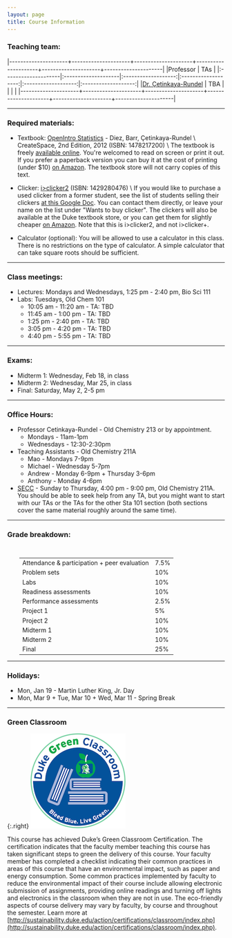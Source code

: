 ```yaml
---
layout: page
title: Course Information
---
```


### Teaching team:

|---------------------+---------------------+---------------------+---------------------+---------------------+---------------------|
|Professor            | TAs                            |
|:--------------------|:--------------------|:-------------------:|:-------------------:|:-------------------:|:-------------------:|
|[Dr. Çetinkaya-Rundel](http://stat.duke.edu/~mc301) | TBA |  |  |  |
|---------------------+---------------------+---------------------+---------------------+---------------------+---------------------|

* * *

### Required materials:

* Textbook: [OpenIntro Statistics](http://www.openintro.org/stat/textbook.php?stat_book=os) - Diez, Barr, Çetinkaya-Rundel \\
   CreateSpace, 2nd Edition, 2012 (ISBN: 1478217200) \\
The textbook is freely [available online](http://www.openintro.org/stat/textbook.php). You're welcomed to read on screen or print it out. If you prefer a paperback version you can buy it at the cost of printing (under $10) [on Amazon](http://www.amazon.com/dp/1478217200). The textbook store will not carry copies of this text.

* Clicker: [i>clicker2](http://www.amazon.com/I-Clicker-2-I-Clicker/dp/1429280476) (ISBN: 1429280476) \\
If you would like to purchase a used clicker from a former student, see the list of students selling their clickers [at this Google Doc](https://docs.google.com/spreadsheet/ccc?key=0AkY2lFgS9uiDdE1fMkZUZnp6alJDSG9tYlIwTFJWdnc#gid=0). You can contact them directly, or leave your name on the list under "Wants to buy clicker". The clickers will also be available at the Duke textbook store, or you can get them for slightly cheaper [on Amazon](http://www.amazon.com/I-Clicker-2-I-Clicker/dp/1429280476). Note that this is i>clicker2, and not i>clicker+.

* Calculator (optional): You will be allowed to use a calculator in this class. There is no restrictions on the type of calculator. A simple calculator that can take square roots should be sufficient.

* * *

### Class meetings:
* Lectures: Mondays and Wednesdays, 1:25 pm - 2:40 pm, Bio Sci 111 
* Labs: Tuesdays, Old Chem 101
    * 10:05 am - 11:20 am - TA: TBD
    * 11:45 am - 1:00 pm - TA: TBD
    * 1:25 pm - 2:40 pm - TA: TBD
    * 3:05 pm - 4:20 pm - TA: TBD
    * 4:40 pm - 5:55 pm - TA: TBD

* * *

### Exams:

* Midterm 1: Wednesday, Feb 18, in class
* Midterm 2: Wednesday, Mar 25, in class
* Final: Saturday, May 2, 2-5 pm

* * *

### <a name="oh"></a>Office Hours:
* Professor Cetinkaya-Rundel -  Old Chemistry 213 or by appointment.
    * Mondays - 11am-1pm
    * Wednesdays - 12:30-2:30pm
* Teaching Assistants - Old Chemistry 211A
    * Mao - Mondays 7-9pm
    * Michael - Wednesday 5-7pm
    * Andrew - Monday 6-9pm + Thursday 3-6pm
    * Anthony - Monday 4-6pm
* [SECC](https://stat.duke.edu/courses/sec-schedule) - Sunday to Thursday, 4:00 pm - 9:00 pm, Old Chemistry 211A. You should be able to seek help from any TA, but you might want to start with our TAs or the TAs for the other Sta 101 section (both sections cover the same material roughly around the same time).

* * *

### <a name="grading"></a>Grade breakdown:

<div style="padding-left:2em;padding-top:1em;">
<table style="width:400px;">
<tr> <td> Attendance & participation + peer evaluation </td> <td> 7.5% </td></tr>
<tr> <td> Problem sets              </td> <td> 10% </td></tr>
<tr> <td> Labs                      </td> <td> 10% </td></tr>
<tr> <td> Readiness assessments     </td> <td> 10% </td></tr>
<tr> <td> Performance assessments   </td> <td> 2.5% </td></tr>
<tr> <td> Project 1        </td> <td>  5% </td></tr>
<tr> <td> Project 2        </td> <td> 10% </td></tr>
<tr> <td> Midterm 1        </td> <td> 10% </td></tr>
<tr> <td> Midterm 2        </td> <td> 10% </td></tr>
<tr> <td> Final            </td> <td> 25% </td></tr>
</table>
</div>

* * *

### Holidays:

* Mon, Jan 19 - Martin Luther King, Jr. Day
* Mon, Mar 9 + Tue, Mar 10 + Wed, Mar 11 - Spring Break

* * *

### Green Classroom

{:.right}
![DukeGreenClassroomCertification](DukeGreenClassroomCertification-Logo.png)

This course has achieved Duke’s Green Classroom Certification. The certification indicates that the faculty member teaching this course has taken significant steps to green the delivery of this course. Your faculty member has completed a checklist indicating their common practices in areas of this course that have an environmental impact, such as paper and energy consumption. Some common practices implemented by faculty to reduce the environmental impact of their course include allowing electronic submission of assignments, providing online readings and turning off lights and electronics in the classroom when they are not in use. The eco-friendly aspects of course delivery may vary by faculty, by course and throughout the semester. Learn more at [http://sustainability.duke.edu/action/certifications/classroom/index.php](http://sustainability.duke.edu/action/certifications/classroom/index.php).
